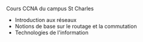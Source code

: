 Cours CCNA du campus St Charles
- Introduction aux réseaux
- Notions de base sur le routage et la commutation
- Technologies de l'information
